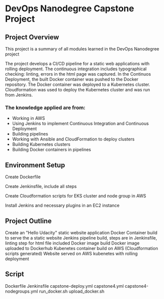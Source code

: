 # DevOps Nanodegree Capstone Project

## Project Overview
This project is a summary of all modules learned in the DevOps Nanodegree project

The project develops a CI/CD pipeline for a static web applications with rolling deployment. The continuous integration includes typographical checking: linting, errors in the html page was captured. In the Continuos Deployment, the built Docker container was pushed to the Docker repository. The Docker container was deployed to a Kubernetes cluster. Cloudformation was used to deploy the Kubernetes cluster and was run from Jenkins.

### The knowledge applied are from:
* Working in AWS
* Using Jenkins to implement Continuous Integration and Continuous Deployment
* Building pipelines
* Working with Ansible and CloudFormation to deploy clusters
* Building Kubernetes clusters
* Building Docker containers in pipelines

## Environment Setup
Create Dockerfile

Create Jenkinsfile, include all steps

Create Cloudformation scripts for EKS cluster and node group in AWS


Install Jenkins and necessary plugins in an EC2 instance








## Project Outline
Create an "Hello Udacity" static website application
Docker Container build to serve the a static website
Jenkins pipeline build, steps are in Jenkinsfile, linting step for html file included
Docker image build
Docker image uploaded to Dockerhub
Kubenetes container build on AWS (Cloudformation scripts generated)
Website served on AWS kubenetes with rolling deployment

## Script
Dockerfile
Jenkinsfile
capstone-deploy.yml
capstone4.yml
capstone4-nodegroups.yml
run_docker.sh
upload_docker.sh





